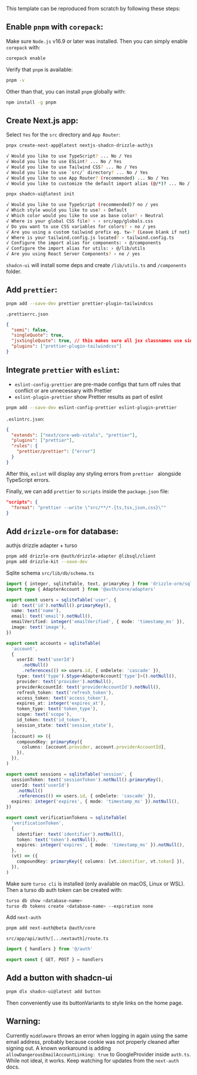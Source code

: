 This template can be reproduced from scratch by following these steps:

## Enable `pnpm` with `corepack`:

Make sure `Node.js` v16.9 or later was installed. Then you can simply enable `corepack` with:

```bash
corepack enable
```

Verify that `pnpm` is available:

```bash
pnpm -v
```

Other than that, you can install `pnpm` globally with:

```bash
npm install -g pnpm
```

## Create Next.js app:

Select `Yes` for the `src` directory and `App Router`:

```bash
pnpx create-next-app@latest nextjs-shadcn-drizzle-authjs

√ Would you like to use TypeScript? ... No / Yes
√ Would you like to use ESLint? ... No / Yes
√ Would you like to use Tailwind CSS? ... No / Yes
√ Would you like to use `src/` directory? ... No / Yes
√ Would you like to use App Router? (recommended) ... No / Yes
√ Would you like to customize the default import alias (@/*)? ... No / Yes

pnpx shadcn-ui@latest init

√ Would you like to use TypeScript (recommended)? no / yes
√ Which style would you like to use? › Default
√ Which color would you like to use as base color? › Neutral
√ Where is your global CSS file? › › src/app/globals.css
√ Do you want to use CSS variables for colors? › no / yes
√ Are you using a custom tailwind prefix eg. tw-? (Leave blank if not) ...
√ Where is your tailwind.config.js located? › tailwind.config.ts
√ Configure the import alias for components: › @/components
√ Configure the import alias for utils: › @/lib/utils
√ Are you using React Server Components? › no / yes

```

`shadcn-ui` will install some deps and create `/lib/utils.ts` and `/components` folder.

## Add `prettier`:

```bash
pnpm add --save-dev prettier prettier-plugin-tailwindcss
```

`.prettierrc.json`

```json
{
  "semi": false,
  "singleQuote": true,
  "jsxSingleQuote": true, // this makes sure all jsx classnames use single quotes to be consistent with the `cn()` function from shadcn-ui
  "plugins": ["prettier-plugin-tailwindcss"]
}
```

## Integrate `prettier` with `eslint`:

- `eslint-config-prettier` are pre-made configs that turn off rules that conflict or are unnecessary with Prettier
- `eslint-plugin-prettier` show Prettier results as part of eslint

```bash
pnpm add --save-dev eslint-config-prettier eslint-plugin-prettier
```

`.eslintrc.json`:

```json
{
  "extends": ["next/core-web-vitals", "prettier"],
  "plugins": ["prettier"],
  "rules": {
    "prettier/prettier": ["error"]
  }
}
```

After this, `eslint` will display any styling errors from `prettier ` alongside TypeScript errors.

Finally, we can add `prettier` to `scripts` inside the `package.json` file:

```json
"scripts": {
  "format": "prettier --write \"src/**/*.{ts,tsx,json,css}\""
}
```

## Add `drizzle-orm` for database:

authjs drizzle adapter + turso

```bash
pnpm add drizzle-orm @auth/drizzle-adapter @libsql/client
pnpm add drizzle-kit --save-dev
```

Sqlite schema `src/lib/db/schema.ts`

```ts
import { integer, sqliteTable, text, primaryKey } from 'drizzle-orm/sqlite-core'
import type { AdapterAccount } from '@auth/core/adapters'

export const users = sqliteTable('user', {
  id: text('id').notNull().primaryKey(),
  name: text('name'),
  email: text('email').notNull(),
  emailVerified: integer('emailVerified', { mode: 'timestamp_ms' }),
  image: text('image'),
})

export const accounts = sqliteTable(
  'account',
  {
    userId: text('userId')
      .notNull()
      .references(() => users.id, { onDelete: 'cascade' }),
    type: text('type').$type<AdapterAccount['type']>().notNull(),
    provider: text('provider').notNull(),
    providerAccountId: text('providerAccountId').notNull(),
    refresh_token: text('refresh_token'),
    access_token: text('access_token'),
    expires_at: integer('expires_at'),
    token_type: text('token_type'),
    scope: text('scope'),
    id_token: text('id_token'),
    session_state: text('session_state'),
  },
  (account) => ({
    compoundKey: primaryKey({
      columns: [account.provider, account.providerAccountId],
    }),
  }),
)

export const sessions = sqliteTable('session', {
  sessionToken: text('sessionToken').notNull().primaryKey(),
  userId: text('userId')
    .notNull()
    .references(() => users.id, { onDelete: 'cascade' }),
  expires: integer('expires', { mode: 'timestamp_ms' }).notNull(),
})

export const verificationTokens = sqliteTable(
  'verificationToken',
  {
    identifier: text('identifier').notNull(),
    token: text('token').notNull(),
    expires: integer('expires', { mode: 'timestamp_ms' }).notNull(),
  },
  (vt) => ({
    compoundKey: primaryKey({ columns: [vt.identifier, vt.token] }),
  }),
)
```

Make sure `turso cli` is installed (only available on macOS, Linux or WSL).
Then a turso db auth token can be created with:

```bash
turso db show <database-name>
turso db tokens create <database-name> --expiration none
```

Add `next-auth`

```bash
pnpm add next-auth@beta @auth/core
```

`src/app/api/auth/[...nextauth]/route.ts`

```ts
import { handlers } from '@/auth'

export const { GET, POST } = handlers
```

## Add a button with shadcn-ui

```bash
pnpm dlx shadcn-ui@latest add button
```

Then conveniently use its buttonVariants to style links on the home page.

## Warning:

Currently `middleware` throws an error when logging in again using the same email address, probably because cookie was not properly cleaned after signing out. A known workaround is adding `allowDangerousEmailAccountLinking: true` to GoogleProvider inside `auth.ts`. While not ideal, it works. Keep watching for updates from the `next-auth` docs.
